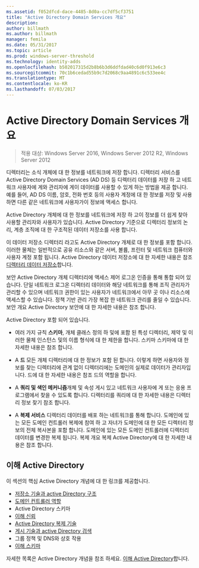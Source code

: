 ```yaml
---
ms.assetid: f052dfcd-dace-4485-8d0a-cc7df5cf3751
title: "Active Directory Domain Services 개요"
description: 
author: billmath
ms.author: billmath
manager: femila
ms.date: 05/31/2017
ms.topic: article
ms.prod: windows-server-threshold
ms.technology: identity-adds
ms.openlocfilehash: b502017315d2b8b6b3d6ddfdad40c6d0f913e6c3
ms.sourcegitcommit: 70c1b6cedad55b9c7d2068c9aa4891c6c533ee4c
ms.translationtype: MT
ms.contentlocale: ko-KR
ms.lasthandoff: 07/03/2017
---
```

# <a name="active-directory-domain-services-overview"></a>Active Directory Domain Services 개요

>적용 대상: Windows Server 2016, Windows Server 2012 R2, Windows Server 2012


디렉터리는 소식 개체에 대 한 정보를 네트워크에 저장 합니다. 디렉터리 서비스를 Active Directory Domain Services (AD DS) 등 디렉터리 데이터를 저장 하 고 네트워크 사용자에 게와 관리자에 게이 데이터를 사용할 수 있게 하는 방법을 제공 합니다. 예를 들어, AD DS 이름, 암호, 전화 번호 등의 사용자 계정에 대 한 정보를 저장 및 사용 하면 다른 같은 네트워크에 사용자가이 정보에 액세스 합니다.

Active Directory 개체에 대 한 정보를 네트워크에 저장 하 고이 정보를 더 쉽게 찾아 사용할 관리자와 사용자가 있습니다. Active Directory 기준으로 디렉터리 정보의 논리, 계층 조직에 대 한 구조적된 데이터 저장소를 사용 합니다.

이 데이터 저장소 디렉터리 라고도 Active Directory 개체로 대 한 정보를 포함 합니다. 이러한 물체는 일반적으로 공유 리소스와 같은 서버, 볼륨, 프린터 및 네트워크 컴퓨터와 사용자 계정 포함 됩니다. Active Directory 데이터 저장소에 대 한 자세한 내용은 참조 [디렉터리 데이터 저장소](https://technet.microsoft.com/library/cc736627(v=ws.10).aspx)합니다.

보안 Active Directory 개체 디렉터리에 액세스 제어 로그온 인증을 통해 통합 되어 있습니다. 단일 네트워크 로그온 디렉터리 데이터와 해당 네트워크를 통해 조직 관리자가 관리할 수 있으며 네트워크 권한이 있는 사용자가 네트워크에서 아무 곳 이나 리소스에 액세스할 수 있습니다. 정책 기반 관리 가장 복잡 한 네트워크 관리를 줄일 수 있습니다. 보안 개요 Active Directory 보안에 대 한 자세한 내용은 참조 합니다.

Active Directory 포함 되어 있습니다.
* 여러 가지 규칙 **스키마**, 개체 클래스 정의 하 및에 포함 된 특성 디렉터리, 제약 및 이러한 물체 인스턴스 및의 이름 형식에 대 한 제한을 합니다. 스키마 스키마에 대 한 자세한 내용은 참조 합니다.


* A **드** 모든 개체 디렉터리에 대 한 정보가 포함 된 합니다. 이렇게 하면 사용자와 정보를 찾는 디렉터리에 관계 없이 디렉터리에는 도메인의 실제로 데이터가 관리자입니다. 드에 대 한 자세한 내용은 참조 드의 역할을 합니다.


* A **쿼리 및 색인 메커니즘**개체 및 속성 게시 있고 네트워크 사용자에 게 또는 응용 프로그램에서 찾을 수 있도록 합니다. 디렉터리를 쿼리에 대 한 자세한 내용은 디렉터리 정보 찾기 참조 합니다.


* A **복제 서비스** 디렉터리 데이터를 배포 하는 네트워크를 통해 합니다. 도메인에 있는 모든 도메인 컨트롤러 복제에 참여 하 고 자녀가 도메인에 대 한 모든 디렉터리 정보의 전체 복사본을 포함 합니다. 도메인에 있는 모든 도메인 컨트롤러에 디렉터리 데이터를 변경한 복제 됩니다. 복제 개요 복제 Active Directory에 대 한 자세한 내용은 참조 합니다.

## <a name="understanding-active-directory"></a>이해 Active Directory
 이 섹션의 핵심 Active Directory 개념에 대 한 링크를 제공합니다.
 
* [저장소 기술과 active Directory 구조](https://technet.microsoft.com/library/cc759186(v=ws.10).aspx)
* [도메인 컨트롤러 역할](https://technet.microsoft.com/library/cc786438(v=ws.10).aspx) 
* Active Directory 스키마 
* [이해 신뢰](https://technet.microsoft.com/library/cc771294(v=ws.10).aspx) 
* [Active Directory 복제 기술](https://technet.microsoft.com/library/cc786438(v=ws.10).aspx) 
* [게시 기술과 active Directory 검색](https://technet.microsoft.com/library/cc775686(v=ws.10).aspx) 
* 그룹 정책 및 DNS와 상호 작용 
* [이해 스키마](https://technet.microsoft.com/library/cc759402(v=ws.10).aspx) 

자세한 목록은 Active Directory 개념을 참조 하세요. [이해 Active Directory](https://technet.microsoft.com/library/cc781408(v=ws.10).aspx)합니다. 


